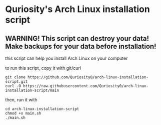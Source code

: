 # Quriosity's Arch Linux installation script
## WARNING! This script can destroy your data! Make backups for your data before installation!

this script can help you install Arch Linux on your computer

to run this script, copy it with git/curl

```
git clone https://github.com/Quriosity0/arch-linux-installation-script.git
curl -O https://raw.githubusercontent.com/Quriosity0/arch-linux-installation-script/main
```

then, run it with
```
cd arch-linux-installation-script
chmod +x main.sh
./main.sh
```
